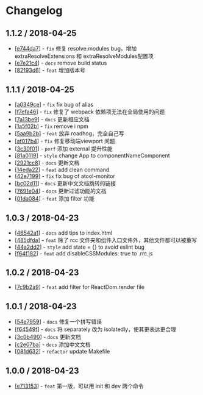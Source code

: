 # Changelog 


## 1.1.2 / 2018-04-25 

  * [[e744da7](http://github.com/lewis617/render-react-components/commit/e744da7eeab3665ff37cd0128b845303266e291b)] - `fix` 修复 resolve.modules bug，增加 extraResolveExtensions 和 extraResolveModules配置项 
  * [[e7e21c4](http://github.com/lewis617/render-react-components/commit/e7e21c40c8a065f30ebc02d5def5c1423d401837)] - `docs` remove build status 
  * [[82193d6](http://github.com/lewis617/render-react-components/commit/82193d6998a49ecd11aaae6c0ac63928b01b423d)] - `feat` 增加版本号 

## 1.1.1 / 2018-04-25 

  * [[a0349ce](http://github.com/lewis617/render-react-components/commit/a0349ce947c0e76302067296d0b92698b9b05947)] - `fix` fix bug of alias 
  * [[f7efa46](http://github.com/lewis617/render-react-components/commit/f7efa4659a43e0da2f3d14ab526844b683233f6f)] - `fix` 修复了 webpack 依赖项无法在全局使用的问题 
  * [[7a13be9](http://github.com/lewis617/render-react-components/commit/7a13be9b0eb921290093c280ca83862c27f83b65)] - `docs` 更新相应文档 
  * [[1a5f02b](http://github.com/lewis617/render-react-components/commit/1a5f02bc0bdb6c5c20214f6cd6166f88e8718d58)] - `fix` remove i npm 
  * [[5aa9b2b](http://github.com/lewis617/render-react-components/commit/5aa9b2b90d5e62ddcdde32d1702a8188d18f8cc8)] - `feat` 放弃 roadhog，完全自己写 
  * [[af017b4](http://github.com/lewis617/render-react-components/commit/af017b49592f33320b473b60b321e0ea6d6738d1)] - `fix` 修复移动端viewport 问题 
  * [[3c30f01](http://github.com/lewis617/render-react-components/commit/3c30f0142ae9ea93ece10e9f3425e494704a924d)] - `perf` 添加 external 提升性能 
  * [[81a0119](http://github.com/lewis617/render-react-components/commit/81a011941fc73b64a53544e0101733da02e7e1f8)] - `style` change App to componentNameComponent 
  * [[2921cc8](http://github.com/lewis617/render-react-components/commit/2921cc810f8fba55cea609fd7727a933b1e1c5e9)] - `docs` 更新文档 
  * [[14eda22](http://github.com/lewis617/render-react-components/commit/14eda224e43887a9c62753460d45c96bb51a8e6c)] - `feat` add clean command 
  * [[42e7199](http://github.com/lewis617/render-react-components/commit/42e7199ff5c30a615fdf3ff8bac3d25fe5413ab3)] - `fix` fix bug of atool-monitor 
  * [[bc02d11](http://github.com/lewis617/render-react-components/commit/bc02d11dfba1694bb3e0ba4d6fd30b5375bf1982)] - `docs` 更新中文文档跳转的链接 
  * [[7691e04](http://github.com/lewis617/render-react-components/commit/7691e04d33addff133f9b8b49a405fbed0c04e9e)] - `docs` 更新过滤功能的文档 
  * [[01da084](http://github.com/lewis617/render-react-components/commit/01da08429a4bf208d53dd91f05acfc78dfd92d93)] - `feat` 添加 filter 功能 

## 1.0.3 / 2018-04-23 

  * [[46542a1](http://github.com/lewis617/render-react-components/commit/46542a17a3a88eb037b9ce6e47d628837095be8b)] - `docs` add tips to index.html 
  * [[485dfda](http://github.com/lewis617/render-react-components/commit/485dfda540d97c5475fb9ee5bf43e569b4016f26)] - `feat` 除了 rcc 文件夹和组件入口文件外，其他文件都可以被重写 
  * [[44a2dd2](http://github.com/lewis617/render-react-components/commit/44a2dd20a1fd9404753c2248f80fadfd54eb5329)] - `style` add state = {} to avoid eslint bug 
  * [[f64f182](http://github.com/lewis617/render-react-components/commit/f64f18276fcd8be0cb3d7f9b9224d15809edc207)] - `feat` add disableCSSModules: true to .rrc.js 

## 1.0.2 / 2018-04-23 

  * [[7c9b2a9](http://github.com/lewis617/render-react-components/commit/7c9b2a9df5c16540489538a6572573e9e85a0c00)] - `feat` add filter for ReactDom.render file 

## 1.0.1 / 2018-04-23 

  * [[54e7959](http://github.com/lewis617/render-react-components/commit/54e79593a4e79a9de3cfa83addf352cf5d9958bd)] - `docs` 修复一个拼写错误 
  * [[f64549f](http://github.com/lewis617/render-react-components/commit/f64549f28714fa712d06e2311769278f7e3378f2)] - `docs` 将 separately 改为 isolatedly，使其更表达更合理 
  * [[3c0b490](http://github.com/lewis617/render-react-components/commit/3c0b490f0c5979e7dd39d16ad2fa10a10b01dccd)] - `docs` 更新文档 
  * [[c2e07ba](http://github.com/lewis617/render-react-components/commit/c2e07bac3536416320a0b84afddddd766b161184)] - `docs` 添加中文文档 
  * [[081d632](http://github.com/lewis617/render-react-components/commit/081d6325a9c05bba0dba9caeeef1f9e6410e145c)] - `refactor` update Makefile 

## 1.0.0 / 2018-04-23 

  * [[e713153](http://github.com/lewis617/render-react-components/commit/e7131537ac3417a3348ee826caaa8d3d6771ae3a)] - `feat` 第一版，可以用 init 和 dev 两个命令 
